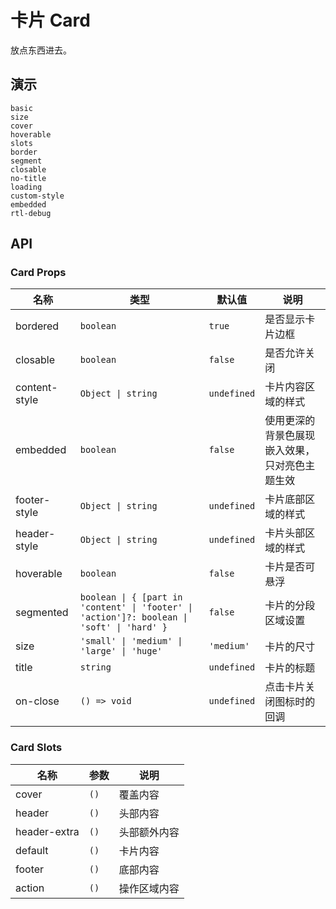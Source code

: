 # 卡片 Card

放点东西进去。

## 演示

```demo
basic
size
cover
hoverable
slots
border
segment
closable
no-title
loading
custom-style
embedded
rtl-debug
```

## API

### Card Props

| 名称 | 类型 | 默认值 | 说明 |
| --- | --- | --- | --- |
| bordered | `boolean` | `true` | 是否显示卡片边框 |
| closable | `boolean` | `false` | 是否允许关闭 |
| content-style | `Object \| string` | `undefined` | 卡片内容区域的样式 |
| embedded | `boolean` | `false` | 使用更深的背景色展现嵌入效果，只对亮色主题生效 |
| footer-style | `Object \| string` | `undefined` | 卡片底部区域的样式 |
| header-style | `Object \| string` | `undefined` | 卡片头部区域的样式 |
| hoverable | `boolean` | `false` | 卡片是否可悬浮 |
| segmented | `boolean \| { [part in 'content' \| 'footer' \| 'action']?: boolean \| 'soft' \| 'hard' }` | `false` | 卡片的分段区域设置 |
| size | `'small' \| 'medium' \| 'large' \| 'huge'` | `'medium'` | 卡片的尺寸 |
| title | `string` | `undefined` | 卡片的标题 |
| on-close | `() => void` | `undefined` | 点击卡片关闭图标时的回调 |

### Card Slots

| 名称         | 参数 | 说明         |
| ------------ | ---- | ------------ |
| cover        | `()` | 覆盖内容     |
| header       | `()` | 头部内容     |
| header-extra | `()` | 头部额外内容 |
| default      | `()` | 卡片内容     |
| footer       | `()` | 底部内容     |
| action       | `()` | 操作区域内容 |
